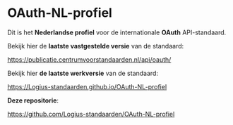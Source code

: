 # OAuth-NL-profiel

Dit is het **Nederlandse profiel** voor de internationale **OAuth** API-standaard.

Bekijk hier de **laatste vastgestelde versie** van de standaard:

https://publicatie.centrumvoorstandaarden.nl/api/oauth/

Bekijk hier **de laatste werkversie** van de standaard:

https://Logius-standaarden.github.io/OAuth-NL-profiel

**Deze repositorie**:

https://github.com/Logius-standaarden/OAuth-NL-profiel
